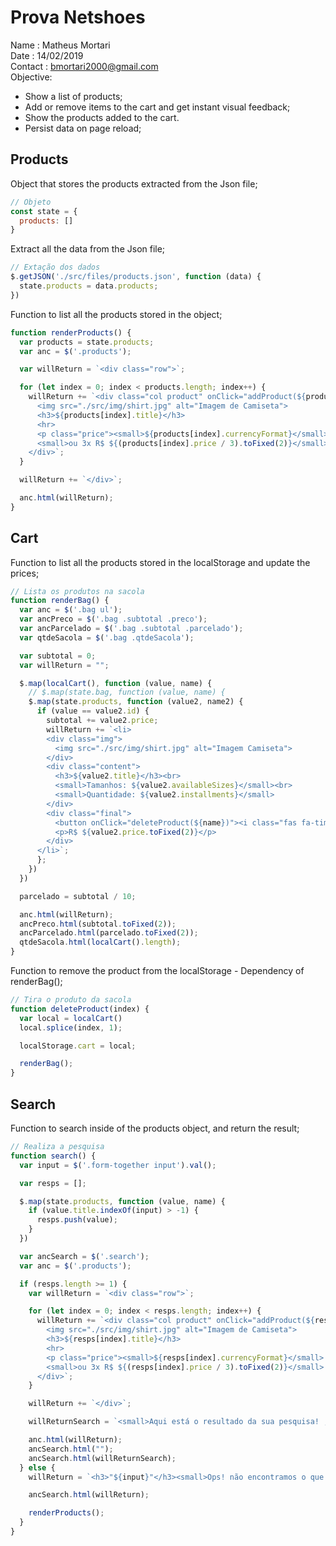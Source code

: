 # Prova Netshoes

Name     : Matheus Mortari <br>
Date     : 14/02/2019 <br>
Contact  : bmortari2000@gmail.com <br>
Objective: 
* Show a list of products;
* Add or remove items to the cart and get instant visual feedback;
* Show the products added to the cart.
* Persist data on page reload;


## Products
Object that stores the products extracted from the Json file;
``` javascript
// Objeto
const state = {
  products: []
}
```

Extract all the data from the Json file;
``` javascript
// Extação dos dados
$.getJSON('./src/files/products.json', function (data) {
  state.products = data.products;
})
```

Function to list all the products stored in the object;
``` javascript
function renderProducts() {
  var products = state.products;
  var anc = $('.products');

  var willReturn = `<div class="row">`;

  for (let index = 0; index < products.length; index++) {
    willReturn += `<div class="col product" onClick="addProduct(${products[index].id})">
      <img src="./src/img/shirt.jpg" alt="Imagem de Camiseta">
      <h3>${products[index].title}</h3>
      <hr>
      <p class="price"><small>${products[index].currencyFormat}</small> ${products[index].price.toFixed(2)}</p>
      <small>ou 3x R$ ${(products[index].price / 3).toFixed(2)}</small>
    </div>`;
  }

  willReturn += `</div>`;

  anc.html(willReturn);
}
```

## Cart
Function to list all the products stored in the localStorage and update the prices;
``` javascript
// Lista os produtos na sacola
function renderBag() {
  var anc = $('.bag ul');
  var ancPreco = $('.bag .subtotal .preco');
  var ancParcelado = $('.bag .subtotal .parcelado');
  var qtdeSacola = $('.bag .qtdeSacola');

  var subtotal = 0;
  var willReturn = "";

  $.map(localCart(), function (value, name) {
    // $.map(state.bag, function (value, name) {
    $.map(state.products, function (value2, name2) {
      if (value == value2.id) {
        subtotal += value2.price;
        willReturn += `<li>
        <div class="img">
          <img src="./src/img/shirt.jpg" alt="Imagem Camiseta">
        </div>
        <div class="content">
          <h3>${value2.title}</h3><br>
          <small>Tamanhos: ${value2.availableSizes}</small><br>
          <small>Quantidade: ${value2.installments}</small>
        </div>
        <div class="final">
          <button onClick="deleteProduct(${name})"><i class="fas fa-times"></i></button>
          <p>R$ ${value2.price.toFixed(2)}</p>
        </div>
      </li>`;
      };
    })
  })

  parcelado = subtotal / 10;

  anc.html(willReturn);
  ancPreco.html(subtotal.toFixed(2));
  ancParcelado.html(parcelado.toFixed(2));
  qtdeSacola.html(localCart().length);
}
```

Function to remove the product from the localStorage - Dependency of renderBag();
``` javascript
// Tira o produto da sacola
function deleteProduct(index) {
  var local = localCart()
  local.splice(index, 1);

  localStorage.cart = local;

  renderBag();
}
```

## Search
Function to search inside of the products object, and return the result;
``` javascript
// Realiza a pesquisa
function search() {
  var input = $('.form-together input').val();

  var resps = [];

  $.map(state.products, function (value, name) {
    if (value.title.indexOf(input) > -1) {
      resps.push(value);
    }
  })

  var ancSearch = $('.search');
  var anc = $('.products');

  if (resps.length >= 1) {
    var willReturn = `<div class="row">`;

    for (let index = 0; index < resps.length; index++) {
      willReturn += `<div class="col product" onClick="addProduct(${resps[index].id})">
        <img src="./src/img/shirt.jpg" alt="Imagem de Camiseta">
        <h3>${resps[index].title}</h3>
        <hr>
        <p class="price"><small>${resps[index].currencyFormat}</small> ${resps[index].price.toFixed(2)}</p>
        <small>ou 3x R$ ${(resps[index].price / 3).toFixed(2)}</small>
      </div>`;
    }

    willReturn += `</div>`;

    willReturnSearch = `<small>Aqui está o resultado da sua pesquisa! ;)</small>`;

    anc.html(willReturn);
    ancSearch.html("");
    ancSearch.html(willReturnSearch);
  } else {
    willReturn = `<h3>"${input}"</h3><small>Ops! não encontramos o que você procurou :(<br/>Verifique se você digitou corretamente ou faça uma nova busca.</small>`;

    ancSearch.html(willReturn);

    renderProducts();
  }
}
```